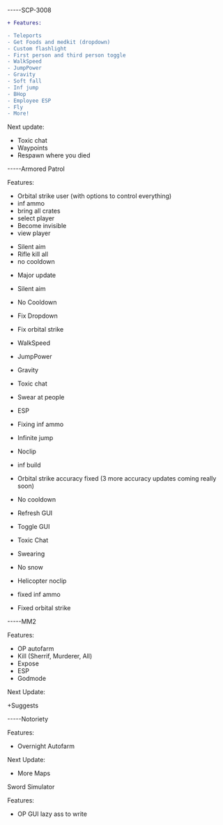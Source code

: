 -----SCP-3008
```diff
+ Features:

- Teleports 
- Get Foods and medkit (dropdown)
- Custom flashlight
- First person and third person toggle
- WalkSpeed
- JumpPower
- Gravity
- Soft fall
- Inf jump
- BHop
- Employee ESP
- Fly
- More!
```
Next update:

+ Toxic chat
+ Waypoints
+ Respawn where you died

-----Armored Patrol

Features:

+ Orbital strike user (with options to control everything)
+ inf ammo 
+ bring all crates
+ select player 
+ Become invisible
+ view player
- Silent aim 
- Rifle kill all 
- no cooldown 

+ Major update

+ Silent aim
+ No Cooldown
+ Fix Dropdown
+ Fix orbital strike
+ WalkSpeed
+ JumpPower
+ Gravity
+ Toxic chat
+ Swear at people 
+ ESP 
+ Fixing inf ammo
+ Infinite jump
+ Noclip
+ inf build
 
 + Orbital strike accuracy fixed (3 more accuracy updates coming really soon)
+ No cooldown
+ Refresh GUI
+ Toggle GUI
+ Toxic Chat
+ Swearing
+ No snow
+ Helicopter noclip
+ fixed inf ammo
+ Fixed orbital strike

-----MM2

Features:

+ OP autofarm
+ Kill (Sherrif, Murderer, All)
+ Expose
+ ESP
+ Godmode

Next Update:

+Suggests

-----Notoriety

Features:

+ Overnight Autofarm

Next Update:

+ More Maps

Sword Simulator

Features:

+ OP GUI lazy ass to write

